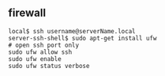 ## firewall

    local$ ssh username@serverName.local
    server-ssh-shell$ sudo apt-get install ufw
    # open ssh port only
    sudo ufw allow ssh
    sudo ufw enable
    sudo ufw status verbose
    

